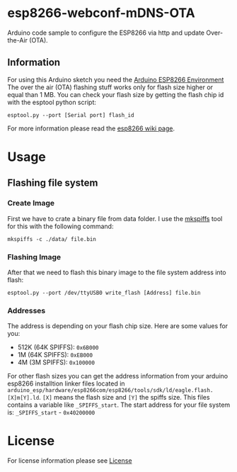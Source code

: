 # esp8266-webconf-mDNS-OTA
Arduino code sample to configure the ESP8266 via http and update Over-the-Air (OTA).

## Information
For using this Arduino sketch you need the [Arduino ESP8266 Environment](https://github.com/esp8266/Arduino)
<br>
The over the air (OTA) flashing stuff works only for flash size higher or equal than 1 MB.
You can check your flash size by getting the flash chip id with the esptool python script:
```
esptool.py --port [Serial port] flash_id
```
For more information please read the [esp8266 wiki page](http://www.esp8266.com/wiki/doku.php?id=esp8266-module-family#modules).

# Usage

## Flashing file system

### Create Image
First we have to crate a binary file from data folder.
I use the [mkspiffs](https://github.com/igrr/mkspiffs) tool for this with the following command:
```
mkspiffs -c ./data/ file.bin
```

### Flashing Image
After that we need to flash this binary image to the file system address into flash:
```
esptool.py --port /dev/ttyUSB0 write_flash [Address] file.bin
```

### Addresses
The address is depending on your flash chip size. Here are some values for you:
- 512K (64K SPIFFS): `0x6B000`
- 1M (64K SPIFFS): `0xEB000`
- 4M (3M SPIFFS): `0x100000`

For other flash sizes you can get the address information from your arduino esp8266 installtion linker files located in
`arduino_esp/hardware/esp8266com/esp8266/tools/sdk/ld/eagle.flash.[X]m[Y].ld`.
`[X]` means the flash size and `[Y]` the spiffs size. This files contains a variable like `_SPIFFS_start`.
The start address for your file system is: `_SPIFFS_start` - `0x40200000`


# License
For license information please see [License](LICENSE.md)

